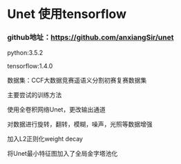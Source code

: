# Unet 使用tensorflow

### github地址：https://github.com/anxiangSir/unet

python:3.5.2

tensorflow:1.4.0



数据集：CCF大数据竞赛遥语义分割初赛复赛数据集

主要尝试的训练方法

使用全卷积网络Unet，更改输出通道

对数据进行旋转，翻转，模糊，噪声，光照等数据增强

加入L2正则化weight decay

将Unet最小特征图加入了全局金字塔池化
